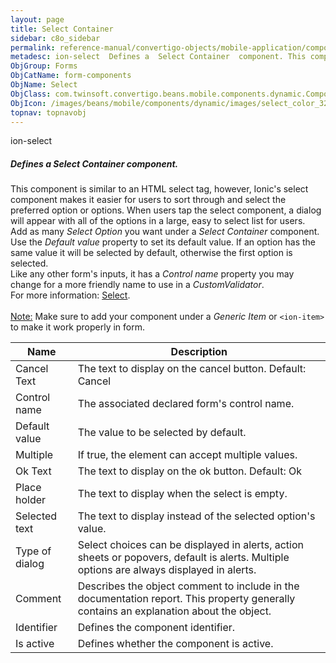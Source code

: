 ```yaml
---
layout: page
title: Select Container
sidebar: c8o_sidebar
permalink: reference-manual/convertigo-objects/mobile-application/components/form-components/select-container/
metadesc: ion-select  Defines a  Select Container  component. This component is similar to an HTML select tag, however, Ionic's select component makes it easier
ObjGroup: Forms
ObjCatName: form-components
ObjName: Select
ObjClass: com.twinsoft.convertigo.beans.mobile.components.dynamic.ComponentManager$1
ObjIcon: /images/beans/mobile/components/dynamic/images/select_color_32x32.png
topnav: topnavobj
---
```

ion-select<br/>

##### Defines a <i>Select Container</i> component.<br/>
This component is similar to an HTML select tag, however, Ionic's select component makes it easier for users to sort through and select the preferred option or options. When users tap the select component, a dialog will appear with all of the options in a large, easy to select list for users.<br/>
Add as many <i>Select Option</i> you want under a <i>Select Container</i> component.<br/>
Use the <i>Default value</i> property to set its default value. If an option has the same value it will be selected by default, otherwise the first option is selected.<br/>
Like any other form's inputs, it has a <i>Control name</i> property you may change for a more friendly name to use in a <i>CustomValidator</i>.<br/>
For more information: <a href='https://ionicframework.com/docs/v3/components/#select' target='_blank'>Select</a>.<br/>
<br/>
<span class='orangetwinsoft'><u>Note:</u></span> Make sure to add your component under a <i>Generic Item</i> or <code>&lt;ion-item&gt;</code> to make it work properly in form.

Name | Description 
--- | ---
Cancel Text | The text to display on the cancel button. Default: Cancel
Control name | The associated declared form's control name.
Default value | The value to be selected by default.
Multiple | If true, the element can accept multiple values.
Ok Text | The text to display on the ok button. Default: Ok
Place holder | The text to display when the select is empty.
Selected text | The text to display instead of the selected option's value.
Type of dialog | Select choices can be displayed in alerts, action sheets or popovers, default is alerts. Multiple options are always displayed in alerts.
Comment | Describes the object comment to include in the documentation report.  This property generally contains an explanation about the object. 
Identifier | Defines the component identifier.  
Is active | Defines whether the component is active. 

